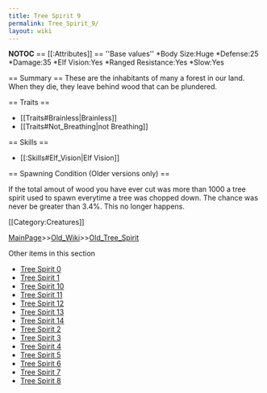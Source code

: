 ```yaml
---
title: Tree Spirit 9
permalink: Tree_Spirit_9/
layout: wiki
---
```

__NOTOC__
== [[:Attributes]] ==
''Base values''
*Body Size:Huge
*Defense:25
*Damage:35
*Elf Vision:Yes
*Ranged Resistance:Yes
*Slow:Yes

== Summary ==
These are the inhabitants of many a forest in our land. When they die, they leave behind wood that can be plundered.

== Traits ==
* [[Traits#Brainless|Brainless]]
* [[Traits#Not_Breathing|not Breathing]]

== Skills ==
* [[:Skills#Elf_Vision|Elf Vision]]

== Spawning Condition (Older versions only) ==

If the total amout of wood you have ever cut was more than 1000 a tree spirit used to spawn everytime a tree was chopped down. The chance was never be greater than 3.4%. This no longer happens.

[[Category:Creatures]]

[MainPage](/keeperrl_wiki/ "wikilink")>>[Old_Wiki](/keeperrl_wiki/Old_Wiki "wikilink")>>[Old_Tree_Spirit](/keeperrl_wiki/Old_Tree_Spirit "wikilink")

Other items in this section
-    [Tree Spirit 0](/keeperrl_wiki/Tree_Spirit_0 "wikilink")
-    [Tree Spirit 1](/keeperrl_wiki/Tree_Spirit_1 "wikilink")
-    [Tree Spirit 10](/keeperrl_wiki/Tree_Spirit_10 "wikilink")
-    [Tree Spirit 11](/keeperrl_wiki/Tree_Spirit_11 "wikilink")
-    [Tree Spirit 12](/keeperrl_wiki/Tree_Spirit_12 "wikilink")
-    [Tree Spirit 13](/keeperrl_wiki/Tree_Spirit_13 "wikilink")
-    [Tree Spirit 14](/keeperrl_wiki/Tree_Spirit_14 "wikilink")
-    [Tree Spirit 2](/keeperrl_wiki/Tree_Spirit_2 "wikilink")
-    [Tree Spirit 3](/keeperrl_wiki/Tree_Spirit_3 "wikilink")
-    [Tree Spirit 4](/keeperrl_wiki/Tree_Spirit_4 "wikilink")
-    [Tree Spirit 5](/keeperrl_wiki/Tree_Spirit_5 "wikilink")
-    [Tree Spirit 6](/keeperrl_wiki/Tree_Spirit_6 "wikilink")
-    [Tree Spirit 7](/keeperrl_wiki/Tree_Spirit_7 "wikilink")
-    [Tree Spirit 8](/keeperrl_wiki/Tree_Spirit_8 "wikilink")
